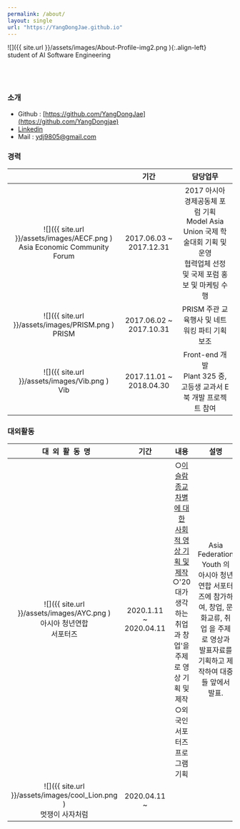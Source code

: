 ```yaml
---
permalink: /about/
layout: single
url: "https://YangDongJae.github.io"
---
```


![]({{ site.url }}/assets/images/About-Profile-img2.png    ){:.align-left}
<br/>
student of AI Software Engineering <br/>
<br/>
<br/>
<br/>

### 소개

* Github : [https://github.com/YangDongJae](https://github.com/YangDongjae)
* [Linkedin](https://www.linkedin.com/in/dongjae-yang-88918b175/)
* Mail : ydj9805@gmail.com

### 경력

|  | 기간  | 담당업무 |
| :---------:|:---------:|:---------:|
| ![]({{ site.url }}/assets/images/AECF.png    )<br/> Asia Economic Community Forum | 2017.06.03 ~ 2017.12.31    | 2017 아시아 경제공동체 포럼 기획 <br/> Model Asia Union 국제 학술대회 기획 및 운영 <br/>협력업체 선정 및 국제 포럼 홍보 및 마케팅 수행  |
| ![]({{ site.url }}/assets/images/PRISM.png    )<br/>PRISM    |  2017.06.02 ~ 2017.10.31   |  PRISM 주관 교육행사 및 네트워킹 파티 기획 보조 <br/>  |
| ![]({{ site.url }}/assets/images/Vib.png    )<br/>Vib    | 2017.11.01 ~ 2018.04.30    |  Front-end 개발 <br/>Plant 325 중,고등생 교과서 E북 개발 프로젝트 참여  |

### 대외활동 

| &nbsp;&nbsp;대&nbsp;&nbsp;외&nbsp;&nbsp;활&nbsp;&nbsp;동&nbsp;&nbsp;명 | 기간  |내용 | 설명 |
| :---------:|:---------:|:-----------------------------:|:---------:|
|![]({{ site.url }}/assets/images/AYC.png    )<br/>아시아 청년연합<br/>서포터즈|2020.1.11 ~ 2020.04.11| ○[이슬람 종교 차별에 대한 <br/>  사회적 영상 기획 및 제작](https://www.youtube.com/watch?v=3uM8zKF3gJE)<br/> ○'20대가 생각하는 취업과 창업'을 주제로 영상 기획 및 제작 <br/>○외국인 서포터즈 프로그램기획 |Asia Federation Youth 의 아시아 청년 연합 서포터즈에 참가하여, 창업, 문화교류, 취업 을 주제로 영상과 발표자료를 기획하고 제작하여 대중들 앞에서 발표.|
|![]({{ site.url }}/assets/images/cool_Lion.png    )<br/>멋쟁이 사자처럼|2020.04.11 ~ |||









